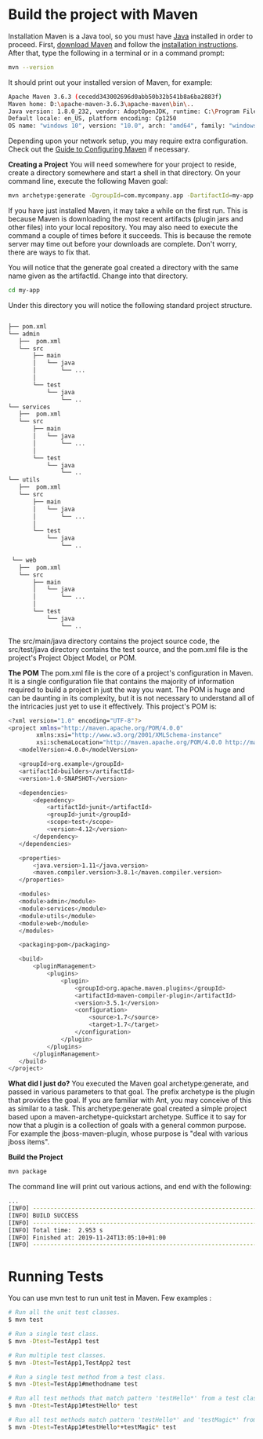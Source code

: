 # Build the project with Maven

Installation
Maven is a Java tool, so you must have [Java](https://www.oracle.com/technetwork/java/javase/downloads/index.html) installed in order to proceed.
First, [download Maven](https://maven.apache.org/download.html) and follow the [installation instructions](https://maven.apache.org/install.html). 
After that, type the following in a terminal or in a command prompt:
```sh
mvn --version
 ```
It should print out your installed version of Maven, for example:

```sh
Apache Maven 3.6.3 (cecedd343002696d0abb50b32b541b8a6ba2883f)
Maven home: D:\apache-maven-3.6.3\apache-maven\bin\..
Java version: 1.8.0_232, vendor: AdoptOpenJDK, runtime: C:\Program Files\AdoptOpenJDK\jdk-8.0.232.09-hotspot\jre
Default locale: en_US, platform encoding: Cp1250
OS name: "windows 10", version: "10.0", arch: "amd64", family: "windows"
```
Depending upon your network setup, you may require extra configuration. Check out the [Guide to Configuring Maven](https://maven.apache.org/guides/mini/guide-configuring-maven.html) if necessary.

**Creating a Project**
You will need somewhere for your project to reside, create a directory somewhere and start a shell in that directory. On your command line, execute the following Maven goal:
```sh
mvn archetype:generate -DgroupId=com.mycompany.app -DartifactId=my-app -DarchetypeArtifactId=maven-archetype-quickstart -DarchetypeVersion=1.4 -DinteractiveMode=false
```
If you have just installed Maven, it may take a while on the first run. This is because Maven is downloading the most recent artifacts (plugin jars and other files) into your local repository. You may also need to execute the command a couple of times before it succeeds. This is because the remote server may time out before your downloads are complete. Don't worry, there are ways to fix that.

You will notice that the generate goal created a directory with the same name given as the artifactId. Change into that directory.
```sh
cd my-app
```
Under this directory you will notice the following standard project structure.
    
 ```sh

├── pom.xml
└── admin
    ├──  pom.xml
    └── src
        ├── main
        │   └── java 
        │       └── ...
        │           
        └── test
            └── java 
                └── ..
 └── services
    ├──  pom.xml
    └── src
        ├── main
        │   └── java 
        │       └── ...
        │           
        └── test
            └── java 
                └── .. 
 └── utils
    ├──  pom.xml
    └── src
        ├── main
        │   └── java 
        │       └── ...
        │           
        └── test
            └── java 
                └── ..   
                
  └── web
    ├──  pom.xml 
    └── src
        ├── main
        │   └── java 
        │       └── ...
        │           
        └── test
            └── java 
                └── ..     
 ```             
The src/main/java directory contains the project source code, the src/test/java directory contains the test source, and the pom.xml file is the project's Project Object Model, or POM.

**The POM**
The pom.xml file is the core of a project's configuration in Maven. It is a single configuration file that contains the majority of information required to build a project in just the way you want. The POM is huge and can be daunting in its complexity, but it is not necessary to understand all of the intricacies just yet to use it effectively. This project's POM is:

 ```sh
<?xml version="1.0" encoding="UTF-8"?>
<project xmlns="http://maven.apache.org/POM/4.0.0"
         xmlns:xsi="http://www.w3.org/2001/XMLSchema-instance"
         xsi:schemaLocation="http://maven.apache.org/POM/4.0.0 http://maven.apache.org/xsd/maven-4.0.0.xsd">
    <modelVersion>4.0.0</modelVersion>

    <groupId>org.example</groupId>
    <artifactId>builders</artifactId>
    <version>1.0-SNAPSHOT</version>

    <dependencies>
        <dependency>
            <artifactId>junit</artifactId>
            <groupId>junit</groupId>
            <scope>test</scope>
            <version>4.12</version>
        </dependency>
    </dependencies>

    <properties>
        <java.version>1.11</java.version>
        <maven.compiler.version>3.8.1</maven.compiler.version>
    </properties>

    <modules>
    <module>admin</module>
    <module>services</module>
    <module>utils</module>
    <module>web</module>
    </modules>

    <packaging>pom</packaging>

    <build>
        <pluginManagement>
            <plugins>
                <plugin>
                    <groupId>org.apache.maven.plugins</groupId>
                    <artifactId>maven-compiler-plugin</artifactId>
                    <version>3.5.1</version>
                    <configuration>
                        <source>1.7</source>
                        <target>1.7</target>
                    </configuration>
                </plugin>
            </plugins>
        </pluginManagement>
    </build>
</project>
 ```  
 
**What did I just do?**
You executed the Maven goal archetype:generate, and passed in various parameters to that goal. The prefix archetype is the plugin that provides the goal. If you are familiar with Ant, you may conceive of this as similar to a task. This archetype:generate goal created a simple project based upon a maven-archetype-quickstart archetype. Suffice it to say for now that a plugin is a collection of goals with a general common purpose. For example the jboss-maven-plugin, whose purpose is "deal with various jboss items".

**Build the Project**
 ```sh
mvn package
 ```
 The command line will print out various actions, and end with the following:
 ```sh
 ...
[INFO] ------------------------------------------------------------------------
[INFO] BUILD SUCCESS
[INFO] ------------------------------------------------------------------------
[INFO] Total time:  2.953 s
[INFO] Finished at: 2019-11-24T13:05:10+01:00
[INFO] -------------------------------------------------------------------

 ```
 
# Running Tests

You can use mvn test to run unit test in Maven. Few examples :

```sh
# Run all the unit test classes.
$ mvn test

# Run a single test class.
$ mvn -Dtest=TestApp1 test

# Run multiple test classes.
$ mvn -Dtest=TestApp1,TestApp2 test

# Run a single test method from a test class.
$ mvn -Dtest=TestApp1#methodname test

# Run all test methods that match pattern 'testHello*' from a test class.
$ mvn -Dtest=TestApp1#testHello* test

# Run all test methods match pattern 'testHello*' and 'testMagic*' from a test class.
$ mvn -Dtest=TestApp1#testHello*+testMagic* test
 ```
